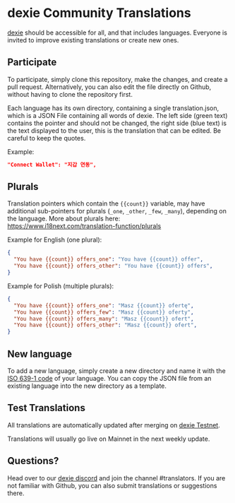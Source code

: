 # dexie Community Translations

[dexie](https://dexie.space) should be accessible for all, and that includes languages. Everyone is invited to improve existing translations or create new ones.

## Participate
To participate, simply clone this repository, make the changes, and create a pull request. Alternatively, you can also edit the file directly on Github, without having to clone the repository first.

Each language has its own directory, containing a single translation.json, which is a JSON File containing all words of dexie. The left side (green text) contains the pointer and should not be changed, the right side (blue text) is the text displayed to the user, this is the translation that can be edited. Be careful to keep the quotes.

Example:
```json
"Connect Wallet": "지갑 연동",
```

## Plurals
Translation pointers which contain the `{{count}}` variable, may have additional sub-pointers for plurals (`_one`, `_other`, `_few`, `_many`), depending on the language. More about plurals here: https://www.i18next.com/translation-function/plurals

Example for English (one plural):
```json
{
  "You have {{count}} offers_one": "You have {{count}} offer",
  "You have {{count}} offers_other": "You have {{count}} offers",
}
```

Example for Polish (multiple plurals):
```json
{
  "You have {{count}} offers_one": "Masz {{count}} ofertę",
  "You have {{count}} offers_few": "Masz {{count}} oferty",
  "You have {{count}} offers_many": "Masz {{count}} ofert",
  "You have {{count}} offers_other": "Masz {{count}} ofert",
}
```

## New language
To add a new language, simply create a new directory and name it with the [ISO 639-1 code](https://en.wikipedia.org/wiki/List_of_ISO_639-1_codes) of your language. You can copy the JSON file from an existing language into the new directory as a template.

## Test Translations
All translations are automatically updated after merging on [dexie Testnet](https://testnet.dexie.space).

Translations will usually go live on Mainnet in the next weekly update.

## Questions?
Head over to our [dexie discord](https://discord.gg/3xUrkAxUmd) and join the channel #translators. If you are not familiar with Github, you can also submit translations or suggestions there.
